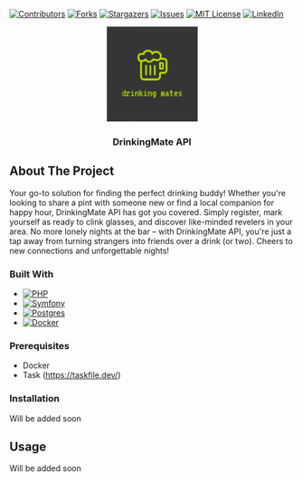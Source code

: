 [![Contributors](https://img.shields.io/github/contributors/msobin/drink-mate.svg?style=for-the-badge)](https://github.com/msobin/drink-mate/graphs/contributors)
[![Forks](https://img.shields.io/github/forks/msobin/drink-mate.svg?style=for-the-badge)](https://github.com/msobin/drink-mate/network/members)
[![Stargazers](https://img.shields.io/github/stars/msobin/drink-mate.svg?style=for-the-badge)](https://github.com/msobin/drink-mate/stargazers)
[![Issues](https://img.shields.io/github/issues/msobin/drink-mate.svg?style=for-the-badge)](https://img.shields.io/github/issues/msobin/drink-mate.svg?style=for-the-badge)
[![MIT License](https://img.shields.io/github/license/msobin/drink-mate.svg?style=for-the-badge)]( https://github.com/msobin/drink-mate/blob/master/LICENSE.txt)
[![LinkedIn](https://img.shields.io/badge/linkedin-%230077B5.svg?style=for-the-badge&logo=linkedin&logoColor=white)](https://linkedin.com/in/maximsobin)

<div align="center">
  <a href="https://github.com/msobin/drink-mate">
    <img src="images/logo.png" alt="Logo" width="161" height="168">
  </a>

<h3 align="center">DrinkingMate API</h3>
</div>

## About The Project
Your go-to solution for finding the perfect drinking buddy!
Whether you're looking to share a pint with someone new or find a local companion for happy hour, DrinkingMate API has got you covered.
Simply register, mark yourself as ready to clink glasses, and discover like-minded revelers in your area.
No more lonely nights at the bar – with DrinkingMate API, you're just a tap away from turning strangers into friends over a drink (or two).
Cheers to new connections and unforgettable nights!

### Built With
* [![PHP](https://img.shields.io/badge/php-%23777BB4.svg?style=for-the-badge&logo=php&logoColor=white)](http://php.net/)
* [![Symfony](https://img.shields.io/badge/symfony-%23000000.svg?style=for-the-badge&logo=symfony&logoColor=white)](https://symfony.com/)
* [![Postgres](https://img.shields.io/badge/postgres-%23316192.svg?style=for-the-badge&logo=postgresql&logoColor=white)](https://www.postgresql.org/)
* [![Docker](https://img.shields.io/badge/docker-%230db7ed.svg?style=for-the-badge&logo=docker&logoColor=white)](https://www.docker.com/)

### Prerequisites
* Docker
* Task (https://taskfile.dev/)

### Installation

Will be added soon

## Usage

Will be added soon
